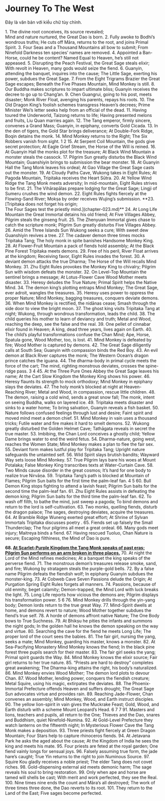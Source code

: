 # Journey To The West
<p class="custom-text">Đây là văn bản với kiểu chữ tùy chỉnh.</p>
1. The divine root conceives, its source revealed; <br> Mind and nature nurtured, the Great Dao is born.
2. Fully awoke to Bodhi’s wondrous truths; He cuts off Māra, returns to the root, and joins Primal Spirit.
3. Four Seas and a Thousand Mountains all bow to submit;
From Ninefold Darkness ten species’ names are removed.
4. Appointed a Ban-Horse, could he be content?
Named Equal to Heaven, he’s still not appeased.
5. Disrupting the Peach Festival, the Great Sage steals elixir;
With revolt in Heaven, many gods would seize the fiend.
6. Guanyin, attending the banquet, inquires into the cause;
The Little Sage, exerting his power, subdues the Great Sage.
7. From the Eight Trigrams Brazier the Great Sage escapes;
Beneath the Five Phases Mountain, Mind Monkey is still.
8. Our Buddha makes scriptures to impart ultimate bliss;
Guanyin receives the decree to go up to Chang’an.
9. Chen Guangrui, going to his post, meets disaster;
Monk River Float, avenging his parents, repays his roots.
10. The Old Dragon King’s foolish schemes transgress Heaven’s decrees;
Prime Minister Wei’s letter seeks help from an official of the dead.
11. Having toured the Underworld, Taizong returns to life;
Having presented melons and fruits, Liu Quan marries again.
12. The Tang emperor, firmly sincere, convenes a Grand Mass;
Guanyin, in epiphany, converts Gold Cicada.
13. In the den of tigers, the Gold Star brings deliverance;
At Double-Fork Ridge, Boqin detains the monk.
14. Mind Monkey returns to the Right;
The Six Robbers vanish from sight.
1
2
15. At Serpent Coil Mountain, the gods give secret protection;
At Eagle Grief Stream, the Horse of the Will is reined.
16. At Guanyin Hall the monks plot for the treasure;
At Black Wind Mountain a monster steals the cassock.
17. Pilgrim Sun greatly disturbs the Black Wind Mountain;
Guanshiyin brings to submission the bear monster.
18. At Guanyin Hall the Tang Monk leaves his ordeal;
At Gao Village the Great Sage casts out the monster.
19. At Cloudy Paths Cave, Wukong takes in Eight Rules;
At Pagoda Mountain, Tripitaka receives the Heart Sūtra.
20. At Yellow Wind Ridge the Tang Monk meets adversity;
In mid-mountain, Eight Rules strives to be first.
21. The Vihārapālas prepare lodging for the Great Sage;
Lingji of Sumeru crushes the wind demon.
22. Eight Rules fights fiercely at the Flowing-Sand River;
Mokṣa by order receives Wujing’s submission.
**23. [Tripitaka does not forget his origin; <br>The Four Sages test the priestly mind.](chapter-023.md)**
24. At Long Life Mountain the Great Immortal detains his old friend;
At Five Villages Abbey, Pilgrim steals the ginseng fruit.
25. The Zhenyuan Immortal gives chase to catch the scripture monk;
Pilgrim Sun greatly disturbs Five Villages Abbey.
26. Amid the Three Islands Sun Wukong seeks a cure;
With sweet dew Guanshiyin revives a tree.
27. The cadaver demon three times mocks Tripitaka Tang;
The holy monk in spite banishes Handsome Monkey King.
28. At Flower-Fruit Mountain a pack of fiends hold assembly;
At the Black Pine Forest Tripitaka meets demons.
29. Free of his peril, River Float arrives at the kingdom;
Receiving favor, Eight Rules invades the forest.
30. A deviant demon attacks the true Dharma;
The Horse of the Will recalls Mind Monkey.
31. Zhu Eight Rules provokes the Monkey King to chivalry;
Pilgrim Sun with wisdom defeats the monster.
32. On Level-Top Mountain the sentinel brings a message;
At Lotus-Flower Cave Wood Mother meets disaster.
33. Heresy deludes the True Nature;
Primal Spirit helps the Native Mind.
34. The demon king’s plotting entraps Mind Monkey;
The Great Sage, ever adroit, wangles the treasures.
35. Heresy uses power to oppress the proper Nature;
Mind Monkey, bagging treasures, conquers deviate demons.
36. When Mind Monkey is rectified, the nidānas cease;
Smash through the side door to view the bright moon.
37. The ghost king visits Tripitaka Tang at night;
Wukong, through wondrous transformation, leads the child.
38. The child queries his mother to learn of deviancy and truth;
Metal and Wood, reaching the deep, see the false and the real.
39. One pellet of cinnabar elixir found in Heaven;
A king, dead three years, lives again on Earth.
40. The child’s playful transformations confuse the Chan Mind;
Ape, Horse, Spatula gone, Wood Mother, too, is lost.
41. Mind Monkey is defeated by fire;
Wood Mother is captured by demons.
42. The Great Sage diligently calls at South Sea;
Guanyin with compassion binds the Red Boy.
43. An evil demon at Black River captures the monk;
The Western Ocean’s dragon prince catches the iguana.
44. The dharma-body in primal cycle meets the force of the cart;
The mind, righting monstrous deviates, crosses the spine-ridge pass.
3
4
45. At the Three Pure Ones Abbey the Great Sage leaves his name;
At the Cart Slow Kingdom the Monkey King shows his power.
46. Heresy flaunts its strength to mock orthodoxy;
Mind Monkey in epiphany slays the deviates.
47. The holy monk’s blocked at night at Heaven-Reaching River;
Metal and Wood, in compassion, rescue little children.
48. The demon, raising a cold wind, sends a great snow fall;
The monk, intent on seeing Buddha, walks on layered ice.
49. Tripitaka meets disaster and sinks to a water home;
To bring salvation, Guanyin reveals a fish basket.
50. Nature follows confused feelings through lust and desire;
Faint spirit and moved mind meet a demon chief.
51. Mind Monkey in vain uses a thousand tricks;
Futile water and fire makes it hard to smelt demons.
52. Wukong greatly disturbed the Golden Helmet Cave;
Tathāgata reveals in secret the true master.
53. Imbibing, the Chan Lord conceives a ghostly child;
Yellow Dame brings water to end the weird fetus.
54. Dharma-nature, going west, reaches the Women State;
Mind Monkey makes a plan to flee the fair sex.
55. Deviant form makes lustful play for Tripitaka Tang;
Upright nature safeguards the untainted self.
56. Wild Spirit slays brutish bandits;
Wayward Way sets loose Mind Monkey.
57. True Pilgrim lays bare his woes at Mount Potalaka;
False Monkey King transcribes texts at Water-Curtain Cave.
58. Two Minds cause disorder in the great cosmos;
It’s hard for one body to realize true Nirvāṇa.
59. Tripitaka Tang’s path is blocked at Mountain of Flames;
Pilgrim Sun baits for the first time the palm-leaf fan.
4
5
60. Bull Demon King stops fighting to attend a lavish feast;
Pilgrim Sun baits for the second time the palm-leaf fan.
61. Zhu Eight Rules assists in defeating the demon king;
Pilgrim Sun baits for the third time the palm-leaf fan.
62. To wash off filth, to bathe the mind, just sweep a pagoda;
To bind demons and return to the lord is self-cultivation.
63. Two monks, quelling fiends, disturb the dragon palace;
The sages, destroying deviates, acquire the treasures.
64. At Bramble Ridge Wuneng exerted great effort;
At Shrine of Sylvan Immortals Tripitaka discusses poetry .
65. Fiends set up falsely the Small Thunderclap;
The four pilgrims all meet a great ordeal.
66. Many gods meet injury;
Maitreya binds a fiend.
67. Having rescued Tuoluo, Chan Nature is secure;
Escaping filthiness, the Mind of Dao is pure.

**68. [At Scarlet-Purple Kingdom the Tang Monk speaks of past eras; <br> Pilgrim Sun performs on an arm broken in three places.](chapter-068.md)**
70. At night the Lord of the Mind refines medicines;
At a banquet the king speaks of the perverse fiend.
71. The monstrous demon’s treasures release smoke, sand, and fire;
Wukong by stratagem steals the purple-gold bells.
72. By a false name Pilgrim defeats the fiendish wolf;
In epiphany Guanyin subdues the monster-king.
73. At Cobweb Cave Seven Passions delude the Origin;
At Purgation Spring Eight Rules forgets all manners.
74. Passions, because of old enmity, beget calamity;
Demon-trapped, the Mind Lord with luck breaks the light.
75. Long Life reports how vicious the demons are;
Pilgrim displays his transformation power.
5
6
76. Mind Monkey drills through the yin-yang body;
Demon lords return to the true great Way.
77. Mind-Spirit dwells at home, and demons revert to nature;
Wood Mother together subdues the fiend’s true self.
78. A horde of demons affront native Nature;
The One Body bows to True Suchness.
79. At Bhikṣu he pities the infants and summons the night gods;
In the golden hall he knows the demon speaking on the way and virtue.
80. Searching the cave for the fiend he meets Long Life;
The proper lord of the court sees the babies.
81. The fair girl, nursing the yang, seeks a mate;
Mind Monkey, guarding his master, knows a monster.
82. At Sea-Pacifying Monastery Mind Monkey knows the fiend;
In the black pine forest three pupils search for their master.
83. The fair girl seeks the yang;
Primal spirit guards the Way.
84. Mind Monkey knows the elixir source;
Fair girl returns to her true nature.
85. “Priests are hard to destroy” completes great awakening;
The Dharma-king attains the right, his body’s naturalized.
86. Mind Monkey envies Wood Mother;
The demon lord plots to devour Chan.
87. Wood Mother, lending power, conquers the fiendish creature;
Metal Squire, using his magic, extirpates the deviates.
88. The Phoenix-Immortal Prefecture offends Heaven and suffers drought;
The Great Sage Sun advocates virtue and provides rain.
89. Reaching Jade-Flower, Chan convenes an assembly;
Mind Monkey, Wood, and Earth instruct disciples.
90. The yellow lion-spirit in vain gives the Muckrake Feast;
Gold, Wood, and Earth disturb with a scheme Mount Leopard’s Head.
6
7
7
91. Masters and lions, teachers and pupils, all return to the One;
Thieves and the Dao, snares and Buddhism, quiet Ninefold-Numina.
92. At Gold-Level Prefecture they watch lanterns on the fifteenth night;
In Mysterious Flower Cave the Tang Monk makes a deposition.
93. Three priests fight fiercely at Green Dragon Mountain;
Four Stars help to capture rhinoceros fiends.
94. At Jetavana Park he asks the aged about the cause;
At the Kingdom of India he sees the king and meets his mate.
95. Four priests are feted at the royal garden;
One fiend vainly longs for sensual joys.
96. Falsely assuming true form, the jade hare’s caught;
True Yin returns to the right to join Numinous Source.
97. Squire Kou gladly receives a noble priest;
The elder Tang does not covet riches.
98. Gold-dispensing external aid meets demonic harm;
The sage reveals his soul to bring restoration.
99. Only when ape and horse are tamed will shells be cast;
With merit and work perfected, they see the Real.
100. Nine times nine ends the count and Māra’s all destroyed;
The work of three times three done, the Dao reverts to its root.
101. They return to the Land of the East;
Five sages become perfected.
